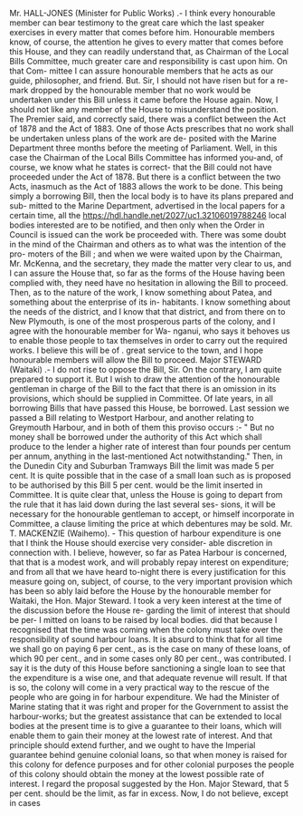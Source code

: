 Mr. HALL-JONES (Minister for Public Works) .- I think every honourable member can bear testimony to the great care which the last speaker exercises in every matter that comes before him. Honourable members know, of course, the attention he gives to every matter that comes before this House, and they can readily understand that, as Chairman of the Local Bills Committee, much greater care and responsibility is cast upon him. On that Com- mittee I can assure honourable members that he acts as our guide, philosopher, and friend. But. Sir, I should not have risen but for a re- mark dropped by the honourable member that no work would be undertaken under this Bill unless it came before the House again. Now, I should not like any member of the House to misunderstand the position. The Premier said, and correctly said, there was a conflict between the Act of 1878 and the Act of 1883. One of those Acts prescribes that no work shall be undertaken unless plans of the work are de- posited with the Marine Department three months before the meeting of Parliament. Well, in this case the Chairman of the Local Bills Committee has informed you-and, of course, we know what he states is correct- that the Bill could not have proceeded under the Act of 1878. But there is a conflict between the two Acts, inasmuch as the Act of 1883 allows the work to be done. This being simply a borrowing Bill, then the local body is to have its plans prepared and sub- mitted to the Marine Department, advertised in the local papers for a certain time, all the https://hdl.handle.net/2027/uc1.32106019788246 local bodies interested are to be notified, and then only when the Order in Council is issued can the work be proceeded with. There was some doubt in the mind of the Chairman and others as to what was the intention of the pro- moters of the Bill ; and when we were waited upon by the Chairman, Mr. McKenna, and the secretary, they made the matter very clear to us, and I can assure the House that, so far as the forms of the House having been complied with, they need have no hesitation in allowing the Bill to proceed. Then, as to the nature of the work, I know something about Patea, and something about the enterprise of its in- habitants. I know something about the needs of the district, and I know that that district, and from there on to New Plymouth, is one of the most prosperous parts of the colony, and I agree with the honourable member for Wa- nganui, who says it behoves us to enable those people to tax themselves in order to carry out the required works. I believe this will be of . great service to the town, and I hope honourable members will allow the Bill to proceed. Major STEWARD (Waitaki) .- I do not rise to oppose the Bill, Sir. On the contrary, I am quite prepared to support it. But I wish to draw the attention of the honourable gentleman in charge of the Bill to the fact that there is an omission in its provisions, which should be supplied in Committee. Of late years, in all borrowing Bills that have passed this House, be borrowed. Last session we passed a Bill relating to Westport Harbour, and another relating to Greymouth Harbour, and in both of them this proviso occurs :- " But no money shall be borrowed under the authority of this Act which shall produce to the lender a higher rate of interest than four pounds per centum per annum, anything in the last-mentioned Act notwithstanding." Then, in the Dunedin City and Suburban Tramways Bill the limit was made 5 per cent. It is quite possible that in the case of a small loan such as is proposed to be authorised by this Bill 5 per cent. would be the limit inserted in Committee. It is quite clear that, unless the House is going to depart from the rule that it has laid down during the last several ses- sions, it will be necessary for the honourable gentleman to accept, or himself incorporate in Committee, a clause limiting the price at which debentures may be sold. Mr. T. MACKENZIE (Waihemo). - This question of harbour expenditure is one that I think the House should exercise very consider- able discretion in connection with. I believe, however, so far as Patea Harbour is concerned, that that is a modest work, and will probably repay interest on expenditure; and from all that we have heard to-night there is every justification for this measure going on, subject, of course, to the very important provision which has been so ably laid before the House by the honourable member for Waitaki, the Hon. Major Steward. I took a very keen interest at the time of the discussion before the House re- garding the limit of interest that should be per- I mitted on loans to be raised by local bodies. did that because I recognised that the time was coming when the colony must take over the responsibility of sound harbour loans. It is absurd to think that for all time we shall go on paying 6 per cent., as is the case on many of these loans, of which 90 per cent., and in some cases only 80 per cent., was contributed. I say it is the duty of this House before sanctioning a single loan to see that the expenditure is a wise one, and that adequate revenue will result. If that is so, the colony will come in a very practical way to the rescue of the people who are going in for harbour expenditure. We had the Minister of Marine stating that it was right and proper for the Government to assist the harbour-works; but the greatest assistance that can be extended to local bodies at the present time is to give a guarantee to their loans, which will enable them to gain their money at the lowest rate of interest. And that principle should extend further, and we ought to have the Imperial guarantee behind genuine colonial loans, so that when money is raised for this colony for defence purposes and for other colonial purposes the people of this colony should obtain the money at the lowest possible rate of interest. I regard the proposal suggested by the Hon. Major Steward, that 5 per cent. should be the limit, as far in excess. Now, I do not believe, except in cases 
